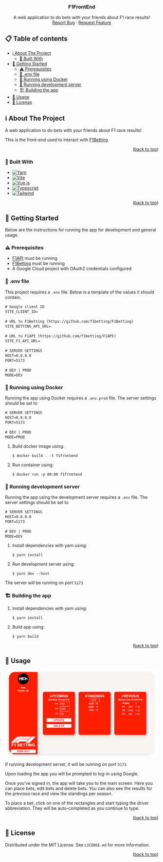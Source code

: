 <a name="readme-top"></a>

<div>
<h3 align="center">F1FrontEnd</h3>

  <p align="center">
    A web application to do bets with your friends about F1 race results!
    <br />
    <a href="https://github.com/f1betting/F1FrontEnd/issues">Report Bug</a>
    ·
    <a href="https://github.com/f1betting/F1FrontEnd/issues">Request Feature</a>
  </p>
</div>



<!-- TABLE OF CONTENTS -->

## 📋 Table of contents

- [ℹ️ About The Project](#-about-the-project)
    - [🚧 Built With](#built-with)
- [🔨 Getting Started](#-getting-started)
    - [⚠ Prerequisites](#-prerequisites)
    - [🤖 .env file](#-env-file)
    - [🚢 Running using Docker](#-running-using-docker)
    - [🏡 Running development server](#-running-development-server)
    - [🏗️ Building the app](#-building-the-app)
- [🚀 Usage ](#-usage)
- [📜 License](#-license)

<!-- ABOUT THE PROJECT -->

## ℹ️ About The Project

A web application to do bets with your friends about F1 race results!

This is the front-end used to interact with [F1Betting](https://github.com/f1betting/F1Betting).

<p align="right">(<a href="#readme-top">back to top</a>)</p>

### 🚧 Built With

* [![Yarn]][Yarn-url]
* [![Vite]][Vite-url]
* [![Vue.js]][Vue.js-url]
* [![Typescript]][Typescript-url]
* [![Tailwind]][Tailwind-url]

<p align="right">(<a href="#readme-top">back to top</a>)</p>



<!-- GETTING STARTED -->

## 🔨 Getting Started

Below are the instructions for running the app for development and general usage.

### ⚠ Prerequisites

* [F1API](https://github.com/f1betting/F1API) must be running
* [F1Betting](https://github.com/f1betting/F1Betting) must be running
* A Google Cloud project with OAuth2 credentials configured

### 🤖 .env file

This project requires a ```.env``` file. Below is a template of the values it should contain.

````dotenv
# Google client ID
VITE_CLIENT_ID=

# URL to F1Betting (https://github.com/f1betting/F1Betting)
VITE_BETTING_API_URL=

# URL to F1API (https://github.com/f1betting/F1API)
VITE_F1_API_URL=

# SERVER SETTINGS
HOST=0.0.0.0
PORT=5173

# DEV | PROD
MODE=DEV
````

### 🚢 Running using Docker

Running the app using Docker requires a ```.env.prod``` file. The server settings should be set to

````dotenv
# SERVER SETTINGS
HOST=0.0.0.0
PORT=5173

# DEV | PROD
MODE=PROD
````

1. Build docker image using:

    ````shell
    $ docker build . -t f1frontend
    ````

2. Run container using:

    ````shell
    $ docker run -p 80:80 f1frontend
    ````

### 🏡 Running development server

Running the app using the development server requires a ```.env``` file. The server settings should be set to

````dotenv
# SERVER SETTINGS
HOST=0.0.0.0
PORT=5173

# DEV | PROD
MODE=DEV
````

1. Install dependencies with yarn using:

   ````shell
   $ yarn install
   ````

2. Run development server using:
   ````shell
   $ yarn dev --host
   ````

The server will be running on port ```5173```

### 🏗️ Building the app

1. Install dependencies with yarn using:

   ````shell
   $ yarn install
   ````

2. Build app using:
   ````shell
   $ yarn build
   ````

<p align="right">(<a href="#readme-top">back to top</a>)</p>



<!-- USAGE EXAMPLES -->

## 🚀 Usage

<img src="docs/screenshot.png">

If running development server, it will be running on port ``5173``

Upon loading the app you will be prompted to log-in using Google.

Once you've signed in, the app will take you to the main screen. Here you can place bets, edit bets and delete bets. You
can also see the results for the previous race and view the standings per season.

To place a bet, click on one of the rectangles and start typing the driver abbreviation. They will be auto-completed as
you continue to type.

<p align="right">(<a href="#readme-top">back to top</a>)</p>



<!-- LICENSE -->

## 📜 License

Distributed under the MIT License. See `LICENSE.md` for more information.

<p align="right">(<a href="#readme-top">back to top</a>)</p>



<!-- MARKDOWN LINKS & IMAGES -->
<!-- https://www.markdownguide.org/basic-syntax/#reference-style-links -->

[Yarn]: https://img.shields.io/badge/yarn-%232C8EBB.svg?style=for-the-badge&logo=yarn&logoColor=white

[Yarn-url]: https://yarnpkg.com/

[Vite]: https://img.shields.io/badge/vite-%23646CFF.svg?style=for-the-badge&logo=vite&logoColor=white

[Vite-url]: https://vitejs.dev/

[Vue.js]: https://img.shields.io/badge/vuejs-%2335495e.svg?style=for-the-badge&logo=vuedotjs&logoColor=%234FC08D

[Vue.js-url]: https://vuejs.org/

[Typescript]: https://img.shields.io/badge/typescript-%23007ACC.svg?style=for-the-badge&logo=typescript&logoColor=white

[Typescript-url]: https://www.typescriptlang.org/

[Tailwind]: https://img.shields.io/badge/tailwindcss-%2338B2AC.svg?style=for-the-badge&logo=tailwind-css&logoColor=white

[Tailwind-url]: https://tailwindcss.com/
